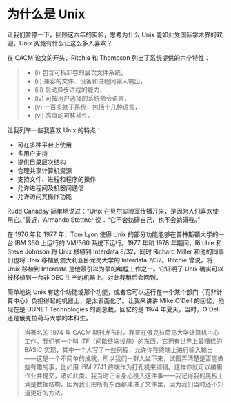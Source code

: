 # 为什么是 Unix

让我们暂停一下，回顾这六年的实验，思考为什么 Unix 能如此受国际学术界的欢迎。Unix 究竟有什么让这么多人喜欢？

在 CACM 论文的开头，Ritchie 和 Thompson 列出了系统提供的六个特性：

>- (i) 包含可拆卸卷的层次文件系统，
>- (ii) 兼容的文件、设备和进程间输入输出，
>- (iii) 启动异步进程的能力，
>- (iv) 可按用户选择的系统命令语言，
>- (v) 一百多款子系统，包括十几种语言，
>- (vi) 高度的可移植性。

让我列举一些我喜欢 Unix 的特点：

* 可在多种平台上使用
* 多用户支持
* 提供目录层次结构
* 合理共享计算机资源
* 支持文件、进程和程序的操作
* 允许进程间及机器间通信
* 允许访问其操作功能

Rudd Canaday 简单地说过：“Unix 在贝尔实验室传播开来，是因为人们喜欢使用它。”最近，Armando Stettner 说：“它不会妨碍自己，也不会妨碍我。”

在 1976 年和 1977 年，Tom Lyon 使得 Unix 的部分功能能够在普林斯顿大学的一台 IBM 360 上运行的 VM/360 系统下运行。1977 年和 1978 年期间，Ritchie 和 Steve Johnson 将 Unix 移植到 Interdata 8/32，同时 Richard Miller 和他的同事们也将 Unix 移植到澳大利亚卧龙岗大学的 Interdata 7/32。Ritchie 曾说，将 Unix 移植到 Interdata 是他最引以为豪的编程工作之一。它证明了 Unix 确实可以被移植到一台非 DEC 生产的机器上。对此我稍后会回到。

简单地说 Unix 有这个功能或那个功能，或者它可以运行在一个某个部门（而非计算中心）负担得起的机器上，是太表面化了。让我来讲讲 Mike O'Dell 的回忆，他现在是 UUNET Technologies 的副总裁，回忆的是 1974 年夏天。当时，O'Dell 还是俄克拉荷马大学的本科生。

>当著名的 1974 年 CACM 期刊发布时，我正在俄克拉荷马大学计算机中心工作。我们有一个叫 ITF（间歇终端设施）的东西，它拥有世界上最糟糕的 BASIC 实现，其中一个人写了一些例程，允许你在终端上进行输入输出——这是一个不简单的成就。所以我们一群人坐下来，试图弄清楚是否能做些有趣的事，比如用 IBM 2741 终端作为打孔机来编辑。这样你就可以编辑作业并提交，诸如此类。我当时正全身心投入这件事——我记得我的黑板上满是数据结构，因为我们把所有东西都建进了文件里，因为我们当时还不知道更好的方法。
>
>
